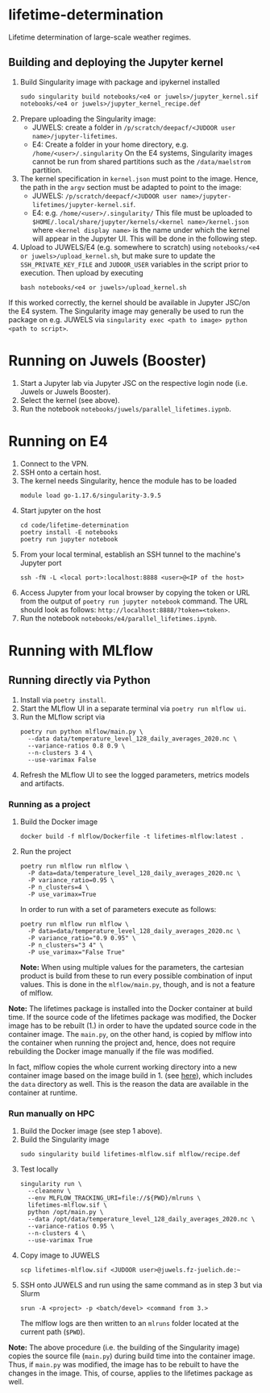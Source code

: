 # lifetime-determination

Lifetime determination of large-scale weather regimes.

## Building and deploying the Jupyter kernel

1. Build Singularity image with package and ipykernel installed
   ```commandline
   sudo singularity build notebooks/<e4 or juwels>/jupyter_kernel.sif notebooks/<e4 or juwels>/jupyter_kernel_recipe.def
   ```
2. Prepare uploading the Singularity image:
     - JUWELS: create a folder in `/p/scratch/deepacf/<JUDOOR user name>/jupyter-lifetimes`.
     - E4: Create a folder in your home directory, e.g. `/home/<user>/.singularity`
       On the E4 systems, Singularity images cannot be run from shared partitions such as
       the `/data/maelstrom` partition.
3. The kernel specification in `kernel.json` must point to the image.
   Hence, the path in the `argv` section must be adapted to point to the image:
     - JUWELS: `/p/scratch/deepacf/<JUDOOR user name>/jupyter-lifetimes/jupyter-kernel.sif`.
     - E4: e.g. `/home/<user>/.singularity/`
   This file must be uploaded to
   `$HOME/.local/share/jupyter/kernels/<kernel name>/kernel.json`
   where `<kernel display name>` is the name under which the kernel will appear in the Jupyter UI.
   This will be done in the following step.
4. Upload to JUWELS/E4 (e.g. somewhere to scratch) using `notebooks/<e4 or juwels>/upload_kernel.sh`,
   but make sure to update the `SSH_PRIVATE_KEY_FILE` and `JUDOOR_USER`
   variables in the script prior to execution. Then upload by executing
   ```commandline
   bash notebooks/<e4 or juwels>/upload_kernel.sh
   ```

If this worked correctly, the kernel should be available in Jupyter JSC/on the E4 system.
The Singularity image may generally be used to run the package on e.g. JUWELS
via `singularity exec <path to image> python <path to script>`.

# Running on Juwels (Booster)

1. Start a Jupyter lab via Jupyter JSC on the respective login node (i.e. Juwels or Juwels Booster).
2. Select the kernel (see above).
3. Run the notebook `notebooks/juwels/parallel_lifetimes.iypnb`.

# Running on E4

1. Connect to the VPN.
2. SSH onto a certain host.
3. The kernel needs Singularity, hence the module has to be loaded
   ```commandline
   module load go-1.17.6/singularity-3.9.5
   ```
4. Start jupyter on the host
   ```commandline
   cd code/lifetime-determination
   poetry install -E notebooks
   poetry run jupyter notebook
   ```
5. From your local terminal, establish an SSH tunnel to the machine's Jupyter port
   ```commandline
   ssh -fN -L <local port>:localhost:8888 <user>@<IP of the host>
   ```
6. Access Jupyter from your local browser by copying the token or URL from the output of
   `poetry run jupyter notebook` command. The URL should look as follows:
   `http://localhost:8888/?token=<token>`.
7. Run the notebook `notebooks/e4/parallel_lifetimes.ipynb`.

# Running with MLflow

## Running directly via Python
1. Install via `poetry install`.
2. Start the MLflow UI in a separate terminal via `poetry run mlflow ui`.
3. Run the MLflow script via
   ```commandline
   poetry run python mlflow/main.py \
     --data data/temperature_level_128_daily_averages_2020.nc \
     --variance-ratios 0.8 0.9 \
     --n-clusters 3 4 \
     --use-varimax False
   ```
4. Refresh the MLflow UI to see the logged parameters, metrics models and artifacts.

### Running as a project

1. Build the Docker image
   ```commandline
   docker build -f mlflow/Dockerfile -t lifetimes-mlflow:latest .
   ```
2. Run the project
   ```commandline
   poetry run mlflow run mlflow \
     -P data=data/temperature_level_128_daily_averages_2020.nc \
     -P variance_ratio=0.95 \
     -P n_clusters=4 \
     -P use_varimax=True
   ```
   In order to run with a set of parameters execute as follows:

   ```commandline
   poetry run mlflow run mlflow \
     -P data=data/temperature_level_128_daily_averages_2020.nc \
     -P variance_ratio="0.9 0.95" \
     -P n_clusters="3 4" \
     -P use_varimax="False True"
   ```
   **Note:** When using multiple values for the parameters, the cartesian
   product is build from these to run every possible combination of input values.
   This is done in the `mlflow/main.py`, though, and is not a feature of mlflow.

**Note:** The lifetimes package is installed into the Docker container
at build time. If the source code of the lifetimes package was modified,
the Docker image has to be rebuilt (1.) in order to have the updated source code
in the container image. The `main.py`, on the other hand, is copied by mlflow into
the container when running the project and, hence, does not require rebuilding the
Docker image manually if the file was modified.

In fact, mlflow copies the whole current working directory into a new container
image based on the image build in 1.
(see
[here](https://github.com/mlflow/mlflow/blob/276f71e0dfd496701774b976103dc8cce72734f2/mlflow/projects/docker.py#L60)),
which includes the `data` directory as well. This is the reason the data are
available in the container at runtime.

### Run manually on HPC

1. Build the Docker image (see step 1 above).
2. Build the Singularity image
   ```commandline
   sudo singularity build lifetimes-mlflow.sif mlflow/recipe.def
   ```
3. Test locally
   ```commandline
   singularity run \
     --cleanenv \
     --env MLFLOW_TRACKING_URI=file://${PWD}/mlruns \
     lifetimes-mlflow.sif \
     python /opt/main.py \
     --data /opt/data/temperature_level_128_daily_averages_2020.nc \
     --variance-ratios 0.95 \
     --n-clusters 4 \
     --use-varimax True
   ```
4. Copy image to JUWELS
   ```commandline
   scp lifetimes-mlflow.sif <JUDOOR user>@juwels.fz-juelich.de:~
   ```
5. SSH onto JUWELS and run using the same command as in step 3 but via Slurm
   ```commandline
   srun -A <project> -p <batch/devel> <command from 3.>
   ```
   The mlflow logs are then written to an `mlruns` folder located
   at the current path (`$PWD`).

**Note:** The above procedure (i.e. the building of the Singularity image)
copies the source file (`main.py`) during build time into the container image.
Thus, if `main.py` was modified, the image has to be rebuilt to have the changes
in the image. This, of course, applies to the lifetimes package as well.
